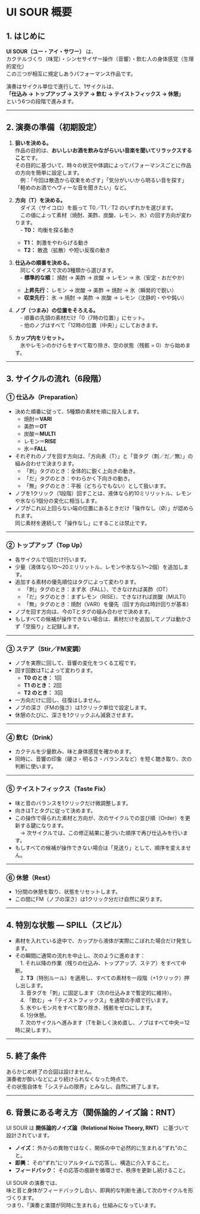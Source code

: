 # UI SOUR 概要  
  
## 1. はじめに
**UI SOUR（ユー・アイ・サワー）** は、  
カクテルづくり（味覚）・シンセサイザー操作（音響）・飲む人の身体感覚（生理的変化）  
この三つが相互に規定しあうパフォーマンス作品です。  

演奏はサイクル単位で進行して、1サイクルは、  
**「仕込み → トップアップ → ステア → 飲む → テイストフィックス → 休憩」**  
という6つの段階で進みます。  

---

## 2. 演奏の準備（初期設定）

1. **狙いを決める。**  
作品の目的は、**おいしいお酒を飲みながらいい音楽を聞いてリラックスすること**です。  
その目的に基づいて、時々の状況や体調によってパフォーマンスごとに作品の方向を簡単に設定します。  
　例：「今回は散逸から収束をめざす」「気分がいいから明るい音を探す」「軽めのお酒でヘヴィーな音を聞きたい」など。

3. **方向（T）を決める。**  
　ダイス（サイコロ）を振って T0／T1／T2 のいずれかを選びます。  
　この値によって素材（焼酎、美酢、炭酸、レモン、氷）の回す方向が変わります。  
　- **T0：** 均衡を探る動き  
	- **T1：** 刺激をやわらげる動き  
	- **T2：** 散逸（拡散）や短い反復の動き  

4. **仕込みの順番を決める。**  
　同じくダイスで次の3種類から選びます。  
　- **標準的な順：** 焼酎 → 美酢 → 炭酸 → レモン → 氷（安定・おだやか）  
	- **上昇先行：** レモン → 炭酸 → 美酢 → 焼酎 → 氷（瞬発的で鋭い）  
	- **収束先行：** 氷 → 焼酎 → 美酢 → 炭酸 → レモン（沈静的・やや鈍い）

5. **ノブ（つまみ）の位置をそろえる。**  
　- 順番の先頭の素材だけ「0（7時の位置）」にセット。  
　- 他のノブはすべて「12時の位置（中央）」にしておきます。

6. **カップ内をリセット。**  
　氷やレモンのかけらをすべて取り除き、空の状態（残骸 = 0）から始めます。

---

## 3. サイクルの流れ（6段階）

### ① 仕込み（Preparation）
- 決めた順番に従って、5種類の素材を順に投入します。  
  - 焼酎＝**VARI**  
  - 美酢＝**OT**  
  - 炭酸＝**MULTI**  
  - レモン＝**RISE**  
  - 氷＝**FALL**  
- それぞれのノブを回す方向は、「方向表（T）」と「音タグ（刺／だ／無）」の組み合わせで決まります。  
  - 「刺」タグのとき：全体的に鋭く上向きの動き。  
  - 「だ」タグのとき：やわらかく下向きの動き。  
  - 「無」タグのとき：平板（どちらでもない）として扱います。  
- ノブを1クリック（1段階）回すことは、液体なら約10ミリリットル、レモンや氷なら1個分の変化に相当します。  
- ノブがこれ以上回らない端の位置にあるときだけ「操作なし（Ø）」が認められます。  
  同じ素材を連続して「操作なし」にすることは禁止です。

---

### ② トップアップ（Top Up）
- 各サイクルで1回だけ行います。  
- 少量（液体なら10〜20ミリリットル、レモンや氷なら1〜2個）を追加します。  
- 追加する素材の優先順位はタグによって変わります。  
  - 「刺」タグのとき：まず氷（FALL）、できなければ美酢（OT）  
  - 「だ」タグのとき：まずレモン（RISE）、できなければ炭酸（MULTI）  
  - 「無」タグのとき：焼酎（VARI）を優先（回す方向は時計回りが基本）  
- ノブを回す方向は、今のTとタグの組み合わせで決めます。  
- もしすべての候補が操作できない場合は、素材だけを追加してノブは動かさず「空振り」と記録します。

---

### ③ ステア（Stir／FM変調）
- ノブを実際に回して、音響の変化をつくる工程です。  
- 回す回数はTによって変わります。  
  - **T0 のとき：** 1回  
  - **T1 のとき：** 2回  
  - **T2 のとき：** 3回  
- 一方向だけに回し、往復はしません。  
- ノブの深さ（FMの強さ）は1クリック単位で設定します。  
- 休憩のたびに、深さを1クリックぶん減衰させます。

---

### ④ 飲む（Drink）
- カクテルを少量飲み、味と身体感覚を確かめます。  
- 同時に、音響の印象（硬さ・明るさ・バランスなど）を短く聴き取り、次の判断に使います。

---

### ⑤ テイストフィックス（Taste Fix）
- 味と音のバランスを1クリックだけ微調整します。  
- 向きはTとタグに従って決めます。  
- この操作で得られた素材と方向が、次のサイクルでの並び順（Order）を更新する鍵になります。  
　→ 次サイクルでは、この修正結果に基づいた順序で再び仕込みを行います。  
- もしすべての候補が操作できない場合は「見送り」として、順序を変えません。

---

### ⑥ 休憩（Rest）
- 1分間の休憩を取り、状態をリセットします。  
- この間にFM（ノブの深さ）は1クリック分だけ自然に戻ります。  

---

## 4. 特別な状態 ― SPILL（スピル）
- 素材を入れている途中で、カップから液体が実際にこぼれた場合だけ発生します。  
- その瞬間に通常の流れを中止し、次のように進めます：  
　1. それ以降の作業（残りの仕込み、トップアップ、ステア）をすべて中断。  
　2. **T3**（特別ルール）を適用し、すべての素材を一段階（+1クリック）押し出します。  
　3. 音タグを「刺」に固定します（次の仕込みまで暫定的に維持）。  
　4. 「飲む」→「テイストフィックス」を通常の手順で行います。  
　5. 氷やレモン片をすべて取り除き、残骸をゼロにします。  
　6. 1分休憩。  
　7. 次のサイクルへ進みます（Tを新しく決め直し、ノブはすべて中央＝12時に戻します）。

---

## 5. 終了条件
あらかじめ終了の合図は設けません。  
演奏者が酔いなどにより続けられなくなった時点で、  
その状態自体を「システムの限界」とみなし、自然に終了します。

---

## 6. 背景にある考え方（関係論的ノイズ論：RNT）

UI SOUR は **関係論的ノイズ論（Relational Noise Theory, RNT）** に基づいて設計されています。

- **ノイズ：** 外からの異物ではなく、関係の中で必然的に生まれる“ずれ”のこと。  
- **即興：** その“ずれ”にリアルタイムで応答し、構造に介入すること。  
- **フィードバック：** その応答の痕跡を循環させ、秩序を更新し続けること。  

UI SOUR の演奏では、  
味と音と身体がフィードバックし合い、即興的な判断を通して次のサイクルを形づくります。  
つまり、「演奏と楽譜が同時に生まれる」仕組みになっています。
